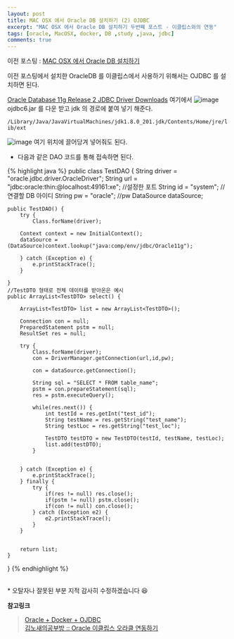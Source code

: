```yaml
---
layout: post
title: MAC OSX 에서 Oracle DB 설치하기 (2) OJDBC
excerpt: "MAC OSX 에서 Oracle DB 설치하기 두번째 포스트 - 이클립스와의 연동"
tags: [oracle, MacOSX, docker, DB ,study ,java, jdbc]
comments: true
---
```


이전 포스팅 : [MAC OSX 에서 Oracle DB 설치하기](https://devotto.github.io/articles/2019-03/macosx-docker-oracle)

이전 포스팅에서 설치한 OracleDB 를 이클립스에서 사용하기 위해서는 OJDBC 를 설치하면 된다.

[Oracle Database 11g Release 2 JDBC Driver Downloads](https://www.oracle.com/technetwork/apps-tech/jdbc-112010-090769.html)
여기에서 
![image](https://user-images.githubusercontent.com/42940194/54103878-57d1a280-4411-11e9-8c7f-2bba85b0d6cf.png)
ojdbc6.jar 를 다운 받고  jdk 의 경로에 붙여 넣기 해준다.

`/Library/Java/JavaVirtualMachines/jdk1.8.0_201.jdk/Contents/Home/jre/lib/ext`

![image](https://user-images.githubusercontent.com/42940194/54103978-b4cd5880-4411-11e9-98c8-7a6f70d05613.png)
여기 위치에 끌어당겨 넣어줘도 된다.
<br>

* 다음과 같은 DAO 코드를 통해 접속하면 된다.

{% highlight java %}
public class TestDAO {
	String driver = "oracle.jdbc.driver.OracleDriver";
  String url = "jdbc:oracle:thin:@localhost:49161:xe"; //설정한 포트
	String id = "system"; //연결할 DB 아이디
  String pw = "oracle"; //pw
	DataSource dataSource;
	
	public TestDAO() {
		try {
			Class.forName(driver);
			
		Context context = new InitialContext();
		dataSource = (DataSource)context.lookup("java:comp/env/jdbc/Oracle11g");
		
		} catch (Exception e) {
			e.printStackTrace();
		}
		
	}	
    //TestDTO 형태로 전체 데이터를 받아온은 예시
	public ArrayList<TestDTO> select() {
		
		ArrayList<TestDTO> list = new ArrayList<TestDTO>();
		
		Connection con = null;
		PreparedStatement pstm = null;
		ResultSet res = null;
		
		try {
			Class.forName(driver);
			con = DriverManager.getConnection(url,id,pw);
			
			con = dataSource.getConnection();
			
			String sql = "SELECT * FROM table_name";
			pstm = con.prepareStatement(sql);
			res = pstm.executeQuery();
			
			while(res.next()) {
				int testId = res.getInt("test_id");
				String testName = res.getString("test_name");
				String testLoc = res.getString("test_loc");
				
				TestDTO testDTO = new TestDTO(testId, testName, testLoc);
				list.add(testDTO);
			}
			
			
		} catch (Exception e) {
			e.printStackTrace();
		} finally {
			try {
				if(res != null) res.close();
				if(pstm != null) pstm.close();
				if(con != null) con.close();
			} catch (Exception e2) {
				e2.printStackTrace();
			}
		}
			
		
		return list;
	}
}
{% endhighlight %}

<br>
* 오탈자나 잘못된 부분 지적 감사히 수정하겠습니다 😆

**참고링크**
> [Oracle + Docker + OJDBC](https://seongjaemoon.github.io/database/2018/02/18/database-oracle6.html) <br>
> [김노새의공부방 :: Oracle 이클립스 오라클 연동하기](https://withmule.tistory.com/1)
